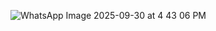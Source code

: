 
![WhatsApp Image 2025-09-30 at 4 43 06 PM](https://github.com/user-attachments/assets/89006128-d87a-476c-8996-1168a87484ad)
